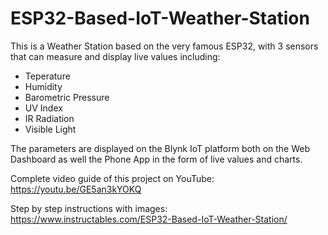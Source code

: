# ESP32-Based-IoT-Weather-Station
This is a Weather Station based on the very famous ESP32, with 3 sensors that can measure and display live values including:
- Teperature
- Humidity
- Barometric Pressure
- UV Index
- IR Radiation
- Visible Light

The parameters are displayed on the Blynk IoT platform both on the Web Dashboard as well the Phone App in the form of live values and charts.

Complete video guide of this project on YouTube: https://youtu.be/GE5an3kYOKQ

Step by step instructions with images: https://www.instructables.com/ESP32-Based-IoT-Weather-Station/
